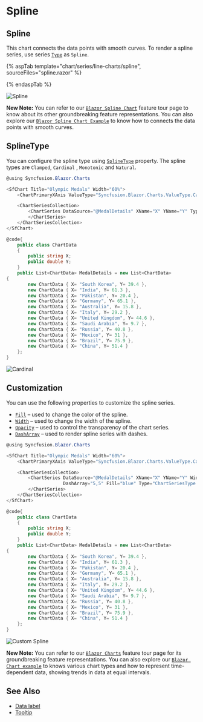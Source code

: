 # Spline

## Spline

This chart connects the data points with smooth curves. To render a spline series, use series [`Type`](https://help.syncfusion.com/cr/blazor/Syncfusion.Blazor~Syncfusion.Blazor.Charts.ChartSeries~Type.html) as `Spline`.

{% aspTab template="chart/series/line-charts/spline", sourceFiles="spline.razor" %}

{% endaspTab %}

![Spline](../images/chart-types-images/spline.png)

**New Note:** You can refer to our [`Blazor Spline Chart`](https://www.syncfusion.com/blazor-components/blazor-charts/chart-types/spline-chart) feature tour page to know about its other groundbreaking feature representations. You can also explore our [`Blazor Spline Chart Example`](https://blazor.syncfusion.com/demos/chart/spline?theme=bootstrap4) to know how to connects the data points with smooth curves.

## SplineType

You can configure the spline type using [`SplineType`](https://help.syncfusion.com/cr/blazor/Syncfusion.Blazor.Charts.ChartSeries.html#Syncfusion_Blazor_Charts_ChartSeries_SplineType) property. The spline types are `Clamped`, `Cardinal`
, `Monotonic` and `Natural`.

```csharp
@using Syncfusion.Blazor.Charts

<SfChart Title="Olympic Medals" Width="60%">
    <ChartPrimaryXAxis ValueType="Syncfusion.Blazor.Charts.ValueType.Category"></ChartPrimaryXAxis>

    <ChartSeriesCollection>
        <ChartSeries DataSource="@MedalDetails" XName="X" YName="Y" Type="ChartSeriesType.Spline" SplineType="SplineType.Cardinal">
        </ChartSeries>
    </ChartSeriesCollection>
</SfChart>

@code{
    public class ChartData
    {
        public string X;
        public double Y;
    }
    public List<ChartData> MedalDetails = new List<ChartData>
{
        new ChartData { X= "South Korea", Y= 39.4 },
        new ChartData { X= "India", Y= 61.3 },
        new ChartData { X= "Pakistan", Y= 20.4 },
        new ChartData { X= "Germany", Y= 65.1 },
        new ChartData { X= "Australia", Y= 15.8 },
        new ChartData { X= "Italy", Y= 29.2 },
        new ChartData { X= "United Kingdom", Y= 44.6 },
        new ChartData { X= "Saudi Arabia", Y= 9.7 },
        new ChartData { X= "Russia", Y= 40.8 },
        new ChartData { X= "Mexico", Y= 31 },
        new ChartData { X= "Brazil", Y= 75.9 },
        new ChartData { X= "China", Y= 51.4 }
    };
}
```

![Cardinal](../images/chart-types-images/cardinal.png)

## Customization

You can use the following properties to customize the spline series.

* [`Fill`](https://help.syncfusion.com/cr/blazor/Syncfusion.Blazor~Syncfusion.Blazor.Charts.ChartSeries~Fill.html) – used to change the color of the spline.
* [`Width`](https://help.syncfusion.com/cr/blazor/Syncfusion.Blazor~Syncfusion.Blazor.Charts.ChartSeries~Width.html) – used to change the width of the spline.
* [`Opacity`](https://help.syncfusion.com/cr/blazor/Syncfusion.Blazor.Charts.ChartSeries.html#Syncfusion_Blazor_Charts_ChartSeries_Opacity) – used to control the transparency of the chart series.
* [``DashArray``](https://help.syncfusion.com/cr/blazor/Syncfusion.Blazor~Syncfusion.Blazor.Charts.ChartSeries~DashArray.html) – used to render spline series with dashes.

```csharp
@using Syncfusion.Blazor.Charts

<SfChart Title="Olympic Medals" Width="60%">
    <ChartPrimaryXAxis ValueType="Syncfusion.Blazor.Charts.ValueType.Category"></ChartPrimaryXAxis>

    <ChartSeriesCollection>
        <ChartSeries DataSource="@MedalDetails" XName="X" YName="Y" Width="3" Opacity="0.5"
                     DashArray="5,5" Fill="blue" Type="ChartSeriesType.Spline">
        </ChartSeries>
    </ChartSeriesCollection>
</SfChart>

@code{
    public class ChartData
    {
        public string X;
        public double Y;
    }
    public List<ChartData> MedalDetails = new List<ChartData>
{
        new ChartData { X= "South Korea", Y= 39.4 },
        new ChartData { X= "India", Y= 61.3 },
        new ChartData { X= "Pakistan", Y= 20.4 },
        new ChartData { X= "Germany", Y= 65.1 },
        new ChartData { X= "Australia", Y= 15.8 },
        new ChartData { X= "Italy", Y= 29.2 },
        new ChartData { X= "United Kingdom", Y= 44.6 },
        new ChartData { X= "Saudi Arabia", Y= 9.7 },
        new ChartData { X= "Russia", Y= 40.8 },
        new ChartData { X= "Mexico", Y= 31 },
        new ChartData { X= "Brazil", Y= 75.9 },
        new ChartData { X= "China", Y= 51.4 }
    };
}
```

![Custom Spline](../images/chart-types-images/custom-spline.png)

**New Note:** You can refer to our [`Blazor Charts`](https://www.syncfusion.com/blazor-components/blazor-charts) feature tour page for its groundbreaking feature representations. You can also explore our [`Blazor Chart example`](https://blazor.syncfusion.com/demos/chart/line?theme=bootstrap4) to knows various chart types and how to represent time-dependent data, showing trends in data at equal intervals.

## See Also

* [Data label](../data-labels)
* [Tooltip](../tool-tip)
